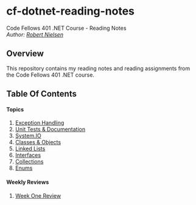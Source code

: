 # cf-dotnet-reading-notes
Code Fellows 401 .NET Course - Reading Notes  
_Author: [Robert Nielsen](https://github.com/robertjnielsen)_

## Overview
This repository contains my reading notes and reading assignments from the Code Fellows 401 .NET course.

## Table Of Contents

#### Topics
1. [Exception Handling](exception-handling.md)
2. [Unit Tests & Documentation](unit-tests-and-documentation.md)
3. [System.IO](system-io.md)
4. [Classes & Objects](classes-and-objects.md)
5. [Linked Lists](linked-lists.md)
6. [Interfaces](interfaces.md)
7. [Collections](collections.md)
8. [Enums](enums.md)

#### Weekly Reviews
1. [Week One Review](week-one-review.md)
